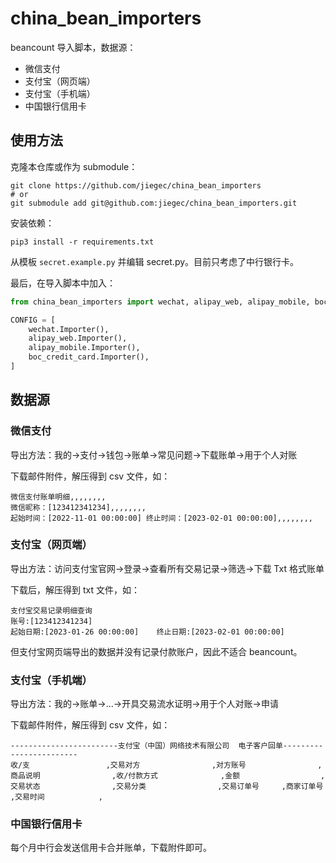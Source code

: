 # china_bean_importers

beancount 导入脚本，数据源：

- 微信支付
- 支付宝（网页端）
- 支付宝（手机端）
- 中国银行信用卡

## 使用方法

克隆本仓库或作为 submodule：

```shell
git clone https://github.com/jiegec/china_bean_importers
# or
git submodule add git@github.com:jiegec/china_bean_importers.git
```

安装依赖：

```shell
pip3 install -r requirements.txt
```

从模板 `secret.example.py` 并编辑 secret.py。目前只考虑了中行银行卡。

最后，在导入脚本中加入：

```python
from china_bean_importers import wechat, alipay_web, alipay_mobile, boc_credit_card

CONFIG = [
    wechat.Importer(),
    alipay_web.Importer(),
    alipay_mobile.Importer(),
    boc_credit_card.Importer(),
]
```


## 数据源

### 微信支付

导出方法：我的->支付->钱包->账单->常见问题->下载账单->用于个人对账

下载邮件附件，解压得到 csv 文件，如：

```csv
微信支付账单明细,,,,,,,,
微信昵称：[123412341234],,,,,,,,
起始时间：[2022-11-01 00:00:00] 终止时间：[2023-02-01 00:00:00],,,,,,,,
```

### 支付宝（网页端）

导出方法：访问支付宝官网->登录->查看所有交易记录->筛选->下载 Txt 格式账单

下载后，解压得到 txt 文件，如：

```csv
支付宝交易记录明细查询
账号:[123412341234]
起始日期:[2023-01-26 00:00:00]    终止日期:[2023-02-01 00:00:00]
```

但支付宝网页端导出的数据并没有记录付款账户，因此不适合 beancount。

### 支付宝（手机端）

导出方法：我的->账单->...->开具交易流水证明->用于个人对账->申请

下载邮件附件，解压得到 csv 文件，如：

```csv
------------------------支付宝（中国）网络技术有限公司  电子客户回单------------------------
收/支                 ,交易对方                ,对方账号                ,商品说明                ,收/付款方式              ,金额                  ,交易状态                ,交易分类                ,交易订单号     ,商家订单号           ,交易时间            ,
```

### 中国银行信用卡

每个月中行会发送信用卡合并账单，下载附件即可。